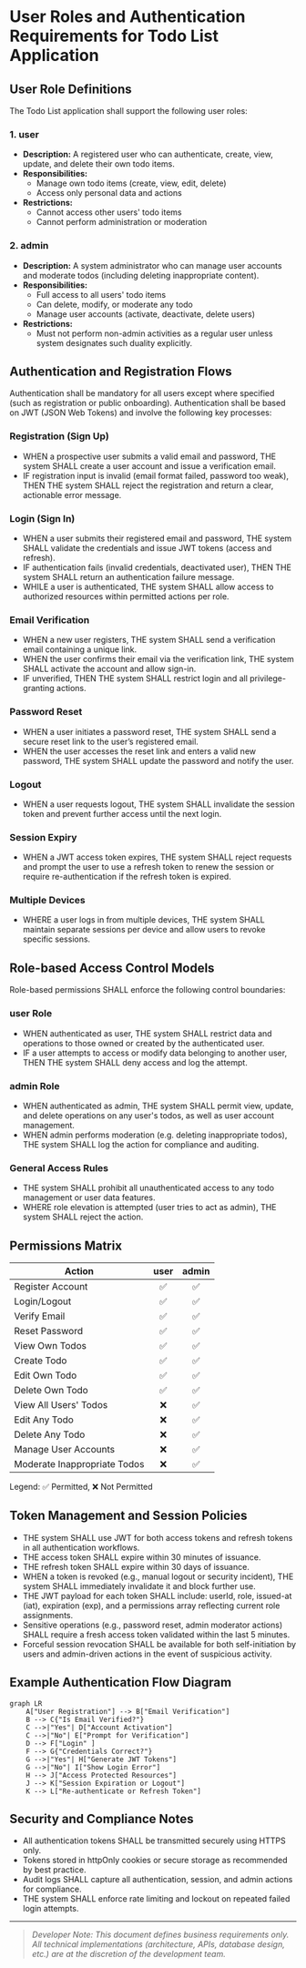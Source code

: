 # User Roles and Authentication Requirements for Todo List Application

## User Role Definitions
The Todo List application shall support the following user roles:

### 1. user
- **Description:** A registered user who can authenticate, create, view, update, and delete their own todo items.
- **Responsibilities:**
  - Manage own todo items (create, view, edit, delete)
  - Access only personal data and actions
- **Restrictions:**
  - Cannot access other users' todo items
  - Cannot perform administration or moderation

### 2. admin
- **Description:** A system administrator who can manage user accounts and moderate todos (including deleting inappropriate content).
- **Responsibilities:**
  - Full access to all users' todo items
  - Can delete, modify, or moderate any todo
  - Manage user accounts (activate, deactivate, delete users)
- **Restrictions:**
  - Must not perform non-admin activities as a regular user unless system designates such duality explicitly.


## Authentication and Registration Flows
Authentication shall be mandatory for all users except where specified (such as registration or public onboarding). Authentication shall be based on JWT (JSON Web Tokens) and involve the following key processes:

### Registration (Sign Up)
- WHEN a prospective user submits a valid email and password, THE system SHALL create a user account and issue a verification email.
- IF registration input is invalid (email format failed, password too weak), THEN THE system SHALL reject the registration and return a clear, actionable error message.

### Login (Sign In)
- WHEN a user submits their registered email and password, THE system SHALL validate the credentials and issue JWT tokens (access and refresh).
- IF authentication fails (invalid credentials, deactivated user), THEN THE system SHALL return an authentication failure message.
- WHILE a user is authenticated, THE system SHALL allow access to authorized resources within permitted actions per role.

### Email Verification
- WHEN a new user registers, THE system SHALL send a verification email containing a unique link.
- WHEN the user confirms their email via the verification link, THE system SHALL activate the account and allow sign-in.
- IF unverified, THEN THE system SHALL restrict login and all privilege-granting actions.

### Password Reset
- WHEN a user initiates a password reset, THE system SHALL send a secure reset link to the user’s registered email.
- WHEN the user accesses the reset link and enters a valid new password, THE system SHALL update the password and notify the user.

### Logout
- WHEN a user requests logout, THE system SHALL invalidate the session token and prevent further access until the next login.

### Session Expiry
- WHEN a JWT access token expires, THE system SHALL reject requests and prompt the user to use a refresh token to renew the session or require re-authentication if the refresh token is expired.

### Multiple Devices
- WHERE a user logs in from multiple devices, THE system SHALL maintain separate sessions per device and allow users to revoke specific sessions.


## Role-based Access Control Models
Role-based permissions SHALL enforce the following control boundaries:

### user Role
- WHEN authenticated as user, THE system SHALL restrict data and operations to those owned or created by the authenticated user.
- IF a user attempts to access or modify data belonging to another user, THEN THE system SHALL deny access and log the attempt.

### admin Role
- WHEN authenticated as admin, THE system SHALL permit view, update, and delete operations on any user's todos, as well as user account management.
- WHEN admin performs moderation (e.g. deleting inappropriate todos), THE system SHALL log the action for compliance and auditing.

### General Access Rules
- THE system SHALL prohibit all unauthenticated access to any todo management or user data features.
- WHERE role elevation is attempted (user tries to act as admin), THE system SHALL reject the action.


## Permissions Matrix
| Action                        | user | admin |
|-------------------------------|:----:|:-----:|
| Register Account              | ✅   | ✅    |
| Login/Logout                  | ✅   | ✅    |
| Verify Email                  | ✅   | ✅    |
| Reset Password                | ✅   | ✅    |
| View Own Todos                | ✅   | ✅    |
| Create Todo                   | ✅   | ✅    |
| Edit Own Todo                 | ✅   | ✅    |
| Delete Own Todo               | ✅   | ✅    |
| View All Users' Todos         | ❌   | ✅    |
| Edit Any Todo                 | ❌   | ✅    |
| Delete Any Todo               | ❌   | ✅    |
| Manage User Accounts          | ❌   | ✅    |
| Moderate Inappropriate Todos  | ❌   | ✅    |

Legend: ✅ Permitted, ❌ Not Permitted


## Token Management and Session Policies
- THE system SHALL use JWT for both access tokens and refresh tokens in all authentication workflows.
- THE access token SHALL expire within 30 minutes of issuance.
- THE refresh token SHALL expire within 30 days of issuance.
- WHEN a token is revoked (e.g., manual logout or security incident), THE system SHALL immediately invalidate it and block further use.
- THE JWT payload for each token SHALL include: userId, role, issued-at (iat), expiration (exp), and a permissions array reflecting current role assignments.
- Sensitive operations (e.g., password reset, admin moderator actions) SHALL require a fresh access token validated within the last 5 minutes.
- Forceful session revocation SHALL be available for both self-initiation by users and admin-driven actions in the event of suspicious activity.


## Example Authentication Flow Diagram
```mermaid
graph LR
    A["User Registration"] --> B["Email Verification"]
    B --> C{"Is Email Verified?"}
    C -->|"Yes"| D["Account Activation"]
    C -->|"No"| E["Prompt for Verification"]
    D --> F["Login" ]
    F --> G{"Credentials Correct?"}
    G -->|"Yes"| H["Generate JWT Tokens"]
    G -->|"No"| I["Show Login Error"]
    H --> J["Access Protected Resources"]
    J --> K["Session Expiration or Logout"]
    K --> L["Re-authenticate or Refresh Token"]
```

## Security and Compliance Notes
- All authentication tokens SHALL be transmitted securely using HTTPS only.
- Tokens stored in httpOnly cookies or secure storage as recommended by best practice.
- Audit logs SHALL capture all authentication, session, and admin actions for compliance.
- THE system SHALL enforce rate limiting and lockout on repeated failed login attempts.

---

> *Developer Note: This document defines business requirements only. All technical implementations (architecture, APIs, database design, etc.) are at the discretion of the development team.*
